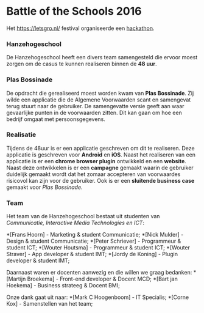 # Battle of the Schools 2016
Het https://letsgro.nl/ festival organiseerde een [hackathon](https://letsgro.nl/battledeelnemers).

### Hanzehogeschool
De Hanzehogeschool heeft een divers team samengesteld die ervoor moest zorgen om de casus te kunnen realiseren binnen de **48 uur**.

### Plas Bossinade
De opdracht die gerealiseerd moest worden kwam van **Plas Bossinade**. Zij wilde een applicatie die de Algemene Voorwaarden scant en samengevat terug stuurt naar de gebruiker. De samengevatte versie geeft aan waar gevaarlijke punten in de voorwaarden zitten. Dit kan gaan om hoe een bedrijf omgaat met persoonsgegevens.

### Realisatie
Tijdens de 48uur is er een applicatie geschreven om dit te realiseren. Deze applicatie is geschreven voor **Android** en **iOS**. Naast het realiseren van een applicatie is er een **chrome browser plugin** ontwikkeld en een **website**. Naast deze ontwikkelen is er een **campagne** gemaakt waarin de gebruiker duidelijk gemaakt wordt dat het zomaar accepteren van voorwaardes risicovol kan zijn voor de gebruiker. Ook is er een **sluitende business case** gemaakt voor *Plas Bossinade*.

### Team
Het team van de Hanzehogeschool bestaat uit studenten van *Communicatie, Interactive Media Technologies en ICT*:

*[Frans Hoorn] - Marketing & student Communicatie;
*[Nick Mulder] - Design & student Communicatie;
*[Peter Schriever] - Programmeur & student ICT;
*[Wouter Houtsma] - Programmeur & student ICT;
*[Wouter Straver] - App developer & student IMT;
*[Jordy de Koning] - Plugin developer & student IMT;

Daarnaast waren er docenten aanwezig en die willen we graag bedanken:
*[Martijn Broekema] - Front-end developer & Docent MCD;
*[Bart jan Hoekema] - Business strateeg & Docent BMI;

Onze dank gaat uit naar:
*[Mark C Hoogenboom] - IT Specialis;
*[Corne Kox] - Samenstellen van het team;
